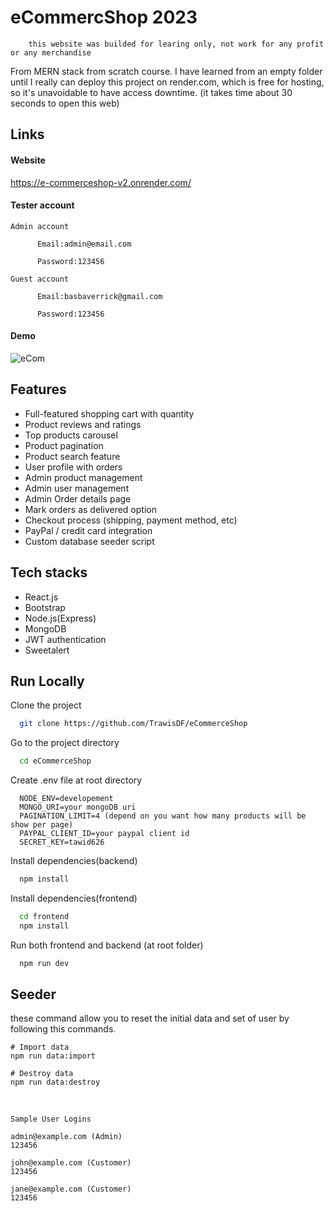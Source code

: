 # eCommercShop 2023
        this website was builded for learing only, not work for any profit or any merchandise 
From MERN stack from scratch course. I have learned from an empty folder until I really can deploy this project on render.com, which is free for hosting, so it's unavoidable to have access downtime. (it takes time about 30 seconds to open this web) <br/>

## Links

#### Website

https://e-commerceshop-v2.onrender.com/

#### Tester account

    Admin account

          Email:admin@email.com

          Password:123456
          
    Guest account

          Email:basbaverrick@gmail.com

          Password:123456

         
#### Demo
![eCom](https://github.com/TrawisDF/eCommerceShop/assets/134593322/02ea12e1-22d9-478b-8dda-6a27b94b5e22)


## Features

- Full-featured shopping cart with quantity<br/>
- Product reviews and ratings<br/>
- Top products carousel<br/>
- Product pagination<br/>
- Product search feature<br/>
- User profile with orders<br/>
- Admin product management<br/>
- Admin user management<br/>
- Admin Order details page<br/>
- Mark orders as delivered option<br/>
- Checkout process (shipping, payment method, etc)<br/>
- PayPal / credit card integration<br/>
- Custom database seeder script<br/>

## Tech stacks

- React.js
- Bootstrap
- Node.js(Express)
- MongoDB
- JWT authentication
- Sweetalert

## Run Locally


Clone the project

```bash
  git clone https://github.com/TrawisDF/eCommerceShop
```

Go to the project directory

```bash
  cd eCommerceShop
```
Create .env file at root directory 

      NODE_ENV=developement
      MONGO_URI=your mongoDB uri
      PAGINATION_LIMIT=4 (depend on you want how many products will be show per page)
      PAYPAL_CLIENT_ID=your paypal client id
      SECRET_KEY=tawid626

Install dependencies(backend)

```bash
  npm install
```
Install dependencies(frontend)

```bash
  cd frontend
  npm install
```
Run both frontend and backend (at root folder)

```bash
  npm run dev
```

## Seeder
these command allow you to reset the initial data and set of user by following this commands.

    # Import data
    npm run data:import

    # Destroy data
    npm run data:destroy
  <br/>

    Sample User Logins

    admin@example.com (Admin)
    123456

    john@example.com (Customer)
    123456

    jane@example.com (Customer)
    123456   

